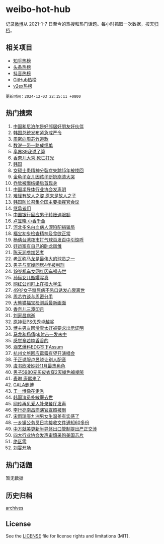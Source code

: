 # weibo-hot-hub

记录[微博](https://www.weibo.com)从 2021-1-7 日至今的热搜和热门话题。每小时抓取一次数据，按天[归档](archives)。

## 相关项目

- [知乎热榜](https://github.com/lonnyzhang423/zhihu-hot-hub)
- [头条热榜](https://github.com/lonnyzhang423/toutiao-hot-hub)
- [抖音热榜](https://github.com/lonnyzhang423/douyin-hot-hub)
- [GitHub热榜](https://github.com/lonnyzhang423/github-hot-hub)
- [v2ex热榜](https://github.com/lonnyzhang423/v2ex-hot-hub)


`更新时间：2024-12-03 22:15:11 +0800`

## 热门搜索

1. [中国和尼泊尔是好邻居好朋友好伙伴](https://m.weibo.cn/search?containerid=100103type%3D1%26t%3D10%26q%3D%23%E4%B8%AD%E5%9B%BD%E5%92%8C%E5%B0%BC%E6%B3%8A%E5%B0%94%E6%98%AF%E5%A5%BD%E9%82%BB%E5%B1%85%E5%A5%BD%E6%9C%8B%E5%8F%8B%E5%A5%BD%E4%BC%99%E4%BC%B4%23&stream_entry_id=51&isnewpage=1&extparam=seat%3D1%26pos%3D0%26cate%3D10103%26c_type%3D51%26filter_type%3Drealtimehot%26q%3D%2523%25E4%25B8%25AD%25E5%259B%25BD%25E5%2592%258C%25E5%25B0%25BC%25E6%25B3%258A%25E5%25B0%2594%25E6%2598%25AF%25E5%25A5%25BD%25E9%2582%25BB%25E5%25B1%2585%25E5%25A5%25BD%25E6%259C%258B%25E5%258F%258B%25E5%25A5%25BD%25E4%25BC%2599%25E4%25BC%25B4%2523%26stream_entry_id%3D51%26dgr%3D0%26display_time%3D1733235310%26pre_seqid%3D173323530997801667696108)
1. [韩国总统发布紧急戒严令](https://m.weibo.cn/search?containerid=100103type%3D1%26t%3D10%26q%3D%23%E9%9F%A9%E5%9B%BD%E6%80%BB%E7%BB%9F%E5%8F%91%E5%B8%83%E7%B4%A7%E6%80%A5%E6%88%92%E4%B8%A5%E4%BB%A4%23&stream_entry_id=31&isnewpage=1&extparam=seat%3D1%26flag%3D1%26lcate%3D5001%26realpos%3D1%26filter_type%3Drealtimehot%26c_type%3D31%26pos%3D0%26cate%3D5001%26band_rank%3D1%26q%3D%2523%25E9%259F%25A9%25E5%259B%25BD%25E6%2580%25BB%25E7%25BB%259F%25E5%258F%2591%25E5%25B8%2583%25E7%25B4%25A7%25E6%2580%25A5%25E6%2588%2592%25E4%25B8%25A5%25E4%25BB%25A4%2523%26stream_entry_id%3D31%26dgr%3D0%26display_time%3D1733235310%26pre_seqid%3D173323530997801667696108)
1. [周密向周芯竹道歉](https://m.weibo.cn/search?containerid=100103type%3D1%26t%3D10%26q%3D%23%E5%91%A8%E5%AF%86%E5%90%91%E5%91%A8%E8%8A%AF%E7%AB%B9%E9%81%93%E6%AD%89%23&stream_entry_id=31&isnewpage=1&extparam=seat%3D1%26flag%3D2%26lcate%3D5001%26realpos%3D2%26filter_type%3Drealtimehot%26c_type%3D31%26pos%3D1%26cate%3D5001%26band_rank%3D2%26q%3D%2523%25E5%2591%25A8%25E5%25AF%2586%25E5%2590%2591%25E5%2591%25A8%25E8%258A%25AF%25E7%25AB%25B9%25E9%2581%2593%25E6%25AD%2589%2523%26stream_entry_id%3D31%26dgr%3D0%26display_time%3D1733235310%26pre_seqid%3D173323530997801667696108)
1. [数说一带一路成绩单](https://m.weibo.cn/search?containerid=100103type%3D1%26t%3D10%26q%3D%23%E6%95%B0%E8%AF%B4%E4%B8%80%E5%B8%A6%E4%B8%80%E8%B7%AF%E6%88%90%E7%BB%A9%E5%8D%95%23&stream_entry_id=31&isnewpage=1&extparam=seat%3D1%26flag%3D1%26lcate%3D5001%26realpos%3D3%26filter_type%3Drealtimehot%26c_type%3D31%26pos%3D2%26cate%3D5001%26band_rank%3D3%26q%3D%2523%25E6%2595%25B0%25E8%25AF%25B4%25E4%25B8%2580%25E5%25B8%25A6%25E4%25B8%2580%25E8%25B7%25AF%25E6%2588%2590%25E7%25BB%25A9%25E5%258D%2595%2523%26stream_entry_id%3D31%26dgr%3D0%26display_time%3D1733235310%26pre_seqid%3D173323530997801667696108)
1. [享界S9我说了算](https://m.weibo.cn/search?containerid=100103type%3D1%26t%3D10%26q%3D%23%E4%BA%AB%E7%95%8CS9%E6%88%91%E8%AF%B4%E4%BA%86%E7%AE%97%23&stream_entry_id=31&isnewpage=1&extparam=seat%3D1%26lcate%3D5001%26q%3D%2523%25E4%25BA%25AB%25E7%2595%258CS9%25E6%2588%2591%25E8%25AF%25B4%25E4%25BA%2586%25E7%25AE%2597%2523%26filter_type%3Drealtimehot%26dgr%3D0%26adid%3D266930%26pos%3D3%26cate%3D5001%26c_type%3D31%26band_rank%3D4%26topic_ad%3D1%26stream_entry_id%3D31%26is_ad_pos%3D1%26display_time%3D1733235310%26pre_seqid%3D173323530997801667696108)
1. [香奈儿大秀 死亡打光](https://m.weibo.cn/search?containerid=100103type%3D1%26t%3D10%26q%3D%E9%A6%99%E5%A5%88%E5%84%BF%E5%A4%A7%E7%A7%80+%E6%AD%BB%E4%BA%A1%E6%89%93%E5%85%89&stream_entry_id=31&isnewpage=1&extparam=seat%3D1%26flag%3D2%26lcate%3D5001%26realpos%3D4%26filter_type%3Drealtimehot%26c_type%3D31%26pos%3D4%26cate%3D5001%26band_rank%3D4%26q%3D%25E9%25A6%2599%25E5%25A5%2588%25E5%2584%25BF%25E5%25A4%25A7%25E7%25A7%2580%2520%25E6%25AD%25BB%25E4%25BA%25A1%25E6%2589%2593%25E5%2585%2589%26stream_entry_id%3D31%26dgr%3D0%26display_time%3D1733235310%26pre_seqid%3D173323530997801667696108)
1. [韩国](https://m.weibo.cn/search?containerid=100103type%3D1%26t%3D10%26q%3D%E9%9F%A9%E5%9B%BD&stream_entry_id=31&isnewpage=1&extparam=seat%3D1%26flag%3D1%26lcate%3D5001%26realpos%3D5%26filter_type%3Drealtimehot%26c_type%3D31%26pos%3D5%26cate%3D5001%26band_rank%3D5%26q%3D%25E9%259F%25A9%25E5%259B%25BD%26stream_entry_id%3D31%26dgr%3D0%26display_time%3D1733235310%26pre_seqid%3D173323530997801667696108)
1. [女硕士患精神分裂症失踪15年被找回](https://m.weibo.cn/search?containerid=100103type%3D1%26t%3D10%26q%3D%23%E5%A5%B3%E7%A1%95%E5%A3%AB%E6%82%A3%E7%B2%BE%E7%A5%9E%E5%88%86%E8%A3%82%E7%97%87%E5%A4%B1%E8%B8%AA15%E5%B9%B4%E8%A2%AB%E6%89%BE%E5%9B%9E%23&stream_entry_id=31&isnewpage=1&extparam=seat%3D1%26flag%3D1%26lcate%3D5001%26realpos%3D6%26filter_type%3Drealtimehot%26c_type%3D31%26pos%3D6%26cate%3D5001%26band_rank%3D6%26q%3D%2523%25E5%25A5%25B3%25E7%25A1%2595%25E5%25A3%25AB%25E6%2582%25A3%25E7%25B2%25BE%25E7%25A5%259E%25E5%2588%2586%25E8%25A3%2582%25E7%2597%2587%25E5%25A4%25B1%25E8%25B8%25AA15%25E5%25B9%25B4%25E8%25A2%25AB%25E6%2589%25BE%25E5%259B%259E%2523%26stream_entry_id%3D31%26dgr%3D0%26display_time%3D1733235310%26pre_seqid%3D173323530997801667696108)
1. [金龟子女儿因孩子断奶崩溃大哭](https://m.weibo.cn/search?containerid=100103type%3D1%26t%3D10%26q%3D%23%E9%87%91%E9%BE%9F%E5%AD%90%E5%A5%B3%E5%84%BF%E5%9B%A0%E5%AD%A9%E5%AD%90%E6%96%AD%E5%A5%B6%E5%B4%A9%E6%BA%83%E5%A4%A7%E5%93%AD%23&stream_entry_id=31&isnewpage=1&extparam=seat%3D1%26flag%3D1%26lcate%3D5001%26realpos%3D7%26filter_type%3Drealtimehot%26c_type%3D31%26pos%3D7%26cate%3D5001%26band_rank%3D7%26q%3D%2523%25E9%2587%2591%25E9%25BE%259F%25E5%25AD%2590%25E5%25A5%25B3%25E5%2584%25BF%25E5%259B%25A0%25E5%25AD%25A9%25E5%25AD%2590%25E6%2596%25AD%25E5%25A5%25B6%25E5%25B4%25A9%25E6%25BA%2583%25E5%25A4%25A7%25E5%2593%25AD%2523%26stream_entry_id%3D31%26dgr%3D0%26display_time%3D1733235310%26pre_seqid%3D173323530997801667696108)
1. [乔欣被曝结婚后首现身](https://m.weibo.cn/search?containerid=100103type%3D1%26t%3D10%26q%3D%23%E4%B9%94%E6%AC%A3%E8%A2%AB%E6%9B%9D%E7%BB%93%E5%A9%9A%E5%90%8E%E9%A6%96%E7%8E%B0%E8%BA%AB%23&stream_entry_id=31&isnewpage=1&extparam=seat%3D1%26flag%3D2%26lcate%3D5001%26realpos%3D8%26filter_type%3Drealtimehot%26c_type%3D31%26pos%3D8%26cate%3D5001%26band_rank%3D8%26q%3D%2523%25E4%25B9%2594%25E6%25AC%25A3%25E8%25A2%25AB%25E6%259B%259D%25E7%25BB%2593%25E5%25A9%259A%25E5%2590%258E%25E9%25A6%2596%25E7%258E%25B0%25E8%25BA%25AB%2523%26stream_entry_id%3D31%26dgr%3D0%26display_time%3D1733235310%26pre_seqid%3D173323530997801667696108)
1. [中国半导体行业协会发声明](https://m.weibo.cn/search?containerid=100103type%3D1%26t%3D10%26q%3D%23%E4%B8%AD%E5%9B%BD%E5%8D%8A%E5%AF%BC%E4%BD%93%E8%A1%8C%E4%B8%9A%E5%8D%8F%E4%BC%9A%E5%8F%91%E5%A3%B0%E6%98%8E%23&stream_entry_id=31&isnewpage=1&extparam=seat%3D1%26flag%3D0%26lcate%3D5001%26realpos%3D9%26filter_type%3Drealtimehot%26c_type%3D31%26pos%3D9%26cate%3D5001%26band_rank%3D9%26q%3D%2523%25E4%25B8%25AD%25E5%259B%25BD%25E5%258D%258A%25E5%25AF%25BC%25E4%25BD%2593%25E8%25A1%258C%25E4%25B8%259A%25E5%258D%258F%25E4%25BC%259A%25E5%258F%2591%25E5%25A3%25B0%25E6%2598%258E%2523%26stream_entry_id%3D31%26dgr%3D0%26display_time%3D1733235310%26pre_seqid%3D173323530997801667696108)
1. [难怪有故人之姿 原来是故人之子](https://m.weibo.cn/search?containerid=100103type%3D1%26t%3D10%26q%3D%E9%9A%BE%E6%80%AA%E6%9C%89%E6%95%85%E4%BA%BA%E4%B9%8B%E5%A7%BF+%E5%8E%9F%E6%9D%A5%E6%98%AF%E6%95%85%E4%BA%BA%E4%B9%8B%E5%AD%90&stream_entry_id=31&isnewpage=1&extparam=seat%3D1%26flag%3D1%26lcate%3D5001%26realpos%3D10%26filter_type%3Drealtimehot%26c_type%3D31%26pos%3D10%26cate%3D5001%26band_rank%3D10%26q%3D%25E9%259A%25BE%25E6%2580%25AA%25E6%259C%2589%25E6%2595%2585%25E4%25BA%25BA%25E4%25B9%258B%25E5%25A7%25BF%2520%25E5%258E%259F%25E6%259D%25A5%25E6%2598%25AF%25E6%2595%2585%25E4%25BA%25BA%25E4%25B9%258B%25E5%25AD%2590%26stream_entry_id%3D31%26dgr%3D0%26display_time%3D1733235310%26pre_seqid%3D173323530997801667696108)
1. [韩国防长召集全国主要指挥官会议](https://m.weibo.cn/search?containerid=100103type%3D1%26t%3D10%26q%3D%23%E9%9F%A9%E5%9B%BD%E9%98%B2%E9%95%BF%E5%8F%AC%E9%9B%86%E5%85%A8%E5%9B%BD%E4%B8%BB%E8%A6%81%E6%8C%87%E6%8C%A5%E5%AE%98%E4%BC%9A%E8%AE%AE%23&stream_entry_id=31&isnewpage=1&extparam=seat%3D1%26flag%3D1%26lcate%3D5001%26realpos%3D11%26filter_type%3Drealtimehot%26c_type%3D31%26pos%3D11%26cate%3D5001%26band_rank%3D11%26q%3D%2523%25E9%259F%25A9%25E5%259B%25BD%25E9%2598%25B2%25E9%2595%25BF%25E5%258F%25AC%25E9%259B%2586%25E5%2585%25A8%25E5%259B%25BD%25E4%25B8%25BB%25E8%25A6%2581%25E6%258C%2587%25E6%258C%25A5%25E5%25AE%2598%25E4%25BC%259A%25E8%25AE%25AE%2523%26stream_entry_id%3D31%26dgr%3D0%26display_time%3D1733235310%26pre_seqid%3D173323530997801667696108)
1. [继承者们](https://m.weibo.cn/search?containerid=100103type%3D1%26t%3D10%26q%3D%E7%BB%A7%E6%89%BF%E8%80%85%E4%BB%AC&stream_entry_id=31&isnewpage=1&extparam=seat%3D1%26flag%3D2%26lcate%3D5001%26realpos%3D12%26filter_type%3Drealtimehot%26c_type%3D31%26pos%3D12%26cate%3D5001%26band_rank%3D12%26q%3D%25E7%25BB%25A7%25E6%2589%25BF%25E8%2580%2585%25E4%25BB%25AC%26stream_entry_id%3D31%26dgr%3D0%26display_time%3D1733235310%26pre_seqid%3D173323530997801667696108)
1. [中国银行回应男子转账遇限额](https://m.weibo.cn/search?containerid=100103type%3D1%26t%3D10%26q%3D%23%E4%B8%AD%E5%9B%BD%E9%93%B6%E8%A1%8C%E5%9B%9E%E5%BA%94%E7%94%B7%E5%AD%90%E8%BD%AC%E8%B4%A6%E9%81%87%E9%99%90%E9%A2%9D%23&stream_entry_id=31&isnewpage=1&extparam=seat%3D1%26flag%3D1%26lcate%3D5001%26realpos%3D13%26filter_type%3Drealtimehot%26c_type%3D31%26pos%3D13%26cate%3D5001%26band_rank%3D13%26q%3D%2523%25E4%25B8%25AD%25E5%259B%25BD%25E9%2593%25B6%25E8%25A1%258C%25E5%259B%259E%25E5%25BA%2594%25E7%2594%25B7%25E5%25AD%2590%25E8%25BD%25AC%25E8%25B4%25A6%25E9%2581%2587%25E9%2599%2590%25E9%25A2%259D%2523%26stream_entry_id%3D31%26dgr%3D0%26display_time%3D1733235310%26pre_seqid%3D173323530997801667696108)
1. [卢昱晓 小香千金](https://m.weibo.cn/search?containerid=100103type%3D1%26t%3D10%26q%3D%E5%8D%A2%E6%98%B1%E6%99%93+%E5%B0%8F%E9%A6%99%E5%8D%83%E9%87%91&stream_entry_id=31&isnewpage=1&extparam=seat%3D1%26flag%3D2%26lcate%3D5001%26realpos%3D14%26filter_type%3Drealtimehot%26c_type%3D31%26pos%3D14%26cate%3D5001%26band_rank%3D14%26q%3D%25E5%258D%25A2%25E6%2598%25B1%25E6%2599%2593%2520%25E5%25B0%258F%25E9%25A6%2599%25E5%258D%2583%25E9%2587%2591%26stream_entry_id%3D31%26dgr%3D0%26display_time%3D1733235310%26pre_seqid%3D173323530997801667696108)
1. [河北多名白血病人深陷配捐骗局](https://m.weibo.cn/search?containerid=100103type%3D1%26t%3D10%26q%3D%23%E6%B2%B3%E5%8C%97%E5%A4%9A%E5%90%8D%E7%99%BD%E8%A1%80%E7%97%85%E4%BA%BA%E6%B7%B1%E9%99%B7%E9%85%8D%E6%8D%90%E9%AA%97%E5%B1%80%23&stream_entry_id=31&isnewpage=1&extparam=seat%3D1%26flag%3D1%26lcate%3D5001%26realpos%3D15%26filter_type%3Drealtimehot%26c_type%3D31%26pos%3D15%26cate%3D5001%26band_rank%3D15%26q%3D%2523%25E6%25B2%25B3%25E5%258C%2597%25E5%25A4%259A%25E5%2590%258D%25E7%2599%25BD%25E8%25A1%2580%25E7%2597%2585%25E4%25BA%25BA%25E6%25B7%25B1%25E9%2599%25B7%25E9%2585%258D%25E6%258D%2590%25E9%25AA%2597%25E5%25B1%2580%2523%26stream_entry_id%3D31%26dgr%3D0%26display_time%3D1733235310%26pre_seqid%3D173323530997801667696108)
1. [福宝初步检查精神及食欲正常](https://m.weibo.cn/search?containerid=100103type%3D1%26t%3D10%26q%3D%23%E7%A6%8F%E5%AE%9D%E5%88%9D%E6%AD%A5%E6%A3%80%E6%9F%A5%E7%B2%BE%E7%A5%9E%E5%8F%8A%E9%A3%9F%E6%AC%B2%E6%AD%A3%E5%B8%B8%23&stream_entry_id=31&isnewpage=1&extparam=seat%3D1%26flag%3D0%26lcate%3D5001%26realpos%3D16%26filter_type%3Drealtimehot%26c_type%3D31%26pos%3D16%26cate%3D5001%26band_rank%3D16%26q%3D%2523%25E7%25A6%258F%25E5%25AE%259D%25E5%2588%259D%25E6%25AD%25A5%25E6%25A3%2580%25E6%259F%25A5%25E7%25B2%25BE%25E7%25A5%259E%25E5%258F%258A%25E9%25A3%259F%25E6%25AC%25B2%25E6%25AD%25A3%25E5%25B8%25B8%2523%26stream_entry_id%3D31%26dgr%3D0%26display_time%3D1733235310%26pre_seqid%3D173323530997801667696108)
1. [杨倩台湾夜市打气球百发百中引惊呼](https://m.weibo.cn/search?containerid=100103type%3D1%26t%3D10%26q%3D%23%E6%9D%A8%E5%80%A9%E5%8F%B0%E6%B9%BE%E5%A4%9C%E5%B8%82%E6%89%93%E6%B0%94%E7%90%83%E7%99%BE%E5%8F%91%E7%99%BE%E4%B8%AD%E5%BC%95%E6%83%8A%E5%91%BC%23&stream_entry_id=31&isnewpage=1&extparam=seat%3D1%26flag%3D1%26lcate%3D5001%26realpos%3D17%26filter_type%3Drealtimehot%26c_type%3D31%26pos%3D17%26cate%3D5001%26band_rank%3D17%26q%3D%2523%25E6%259D%25A8%25E5%2580%25A9%25E5%258F%25B0%25E6%25B9%25BE%25E5%25A4%259C%25E5%25B8%2582%25E6%2589%2593%25E6%25B0%2594%25E7%2590%2583%25E7%2599%25BE%25E5%258F%2591%25E7%2599%25BE%25E4%25B8%25AD%25E5%25BC%2595%25E6%2583%258A%25E5%2591%25BC%2523%26stream_entry_id%3D31%26dgr%3D0%26display_time%3D1733235310%26pre_seqid%3D173323530997801667696108)
1. [好运家有自己的卧龙凤雏](https://m.weibo.cn/search?containerid=100103type%3D1%26t%3D10%26q%3D%E5%A5%BD%E8%BF%90%E5%AE%B6%E6%9C%89%E8%87%AA%E5%B7%B1%E7%9A%84%E5%8D%A7%E9%BE%99%E5%87%A4%E9%9B%8F&stream_entry_id=31&isnewpage=1&extparam=seat%3D1%26flag%3D1%26lcate%3D5001%26realpos%3D18%26filter_type%3Drealtimehot%26c_type%3D31%26pos%3D18%26cate%3D5001%26band_rank%3D18%26q%3D%25E5%25A5%25BD%25E8%25BF%2590%25E5%25AE%25B6%25E6%259C%2589%25E8%2587%25AA%25E5%25B7%25B1%25E7%259A%2584%25E5%258D%25A7%25E9%25BE%2599%25E5%2587%25A4%25E9%259B%258F%26stream_entry_id%3D31%26dgr%3D0%26display_time%3D1733235310%26pre_seqid%3D173323530997801667696108)
1. [陈天润参加艺考](https://m.weibo.cn/search?containerid=100103type%3D1%26t%3D10%26q%3D%23%E9%99%88%E5%A4%A9%E6%B6%A6%E5%8F%82%E5%8A%A0%E8%89%BA%E8%80%83%23&stream_entry_id=31&isnewpage=1&extparam=seat%3D1%26flag%3D1%26lcate%3D5001%26realpos%3D19%26filter_type%3Drealtimehot%26c_type%3D31%26pos%3D19%26cate%3D5001%26band_rank%3D19%26q%3D%2523%25E9%2599%2588%25E5%25A4%25A9%25E6%25B6%25A6%25E5%258F%2582%25E5%258A%25A0%25E8%2589%25BA%25E8%2580%2583%2523%26stream_entry_id%3D31%26dgr%3D0%26display_time%3D1733235310%26pre_seqid%3D173323530997801667696108)
1. [老瓦称马龙是最伟大的球员之一](https://m.weibo.cn/search?containerid=100103type%3D1%26t%3D10%26q%3D%23%E8%80%81%E7%93%A6%E7%A7%B0%E9%A9%AC%E9%BE%99%E6%98%AF%E6%9C%80%E4%BC%9F%E5%A4%A7%E7%9A%84%E7%90%83%E5%91%98%E4%B9%8B%E4%B8%80%23&stream_entry_id=31&isnewpage=1&extparam=seat%3D1%26flag%3D1%26lcate%3D5001%26realpos%3D20%26filter_type%3Drealtimehot%26c_type%3D31%26pos%3D20%26cate%3D5001%26band_rank%3D20%26q%3D%2523%25E8%2580%2581%25E7%2593%25A6%25E7%25A7%25B0%25E9%25A9%25AC%25E9%25BE%2599%25E6%2598%25AF%25E6%259C%2580%25E4%25BC%259F%25E5%25A4%25A7%25E7%259A%2584%25E7%2590%2583%25E5%2591%2598%25E4%25B9%258B%25E4%25B8%2580%2523%26stream_entry_id%3D31%26dgr%3D0%26display_time%3D1733235310%26pre_seqid%3D173323530997801667696108)
1. [男子与军嫂同居4年被判刑](https://m.weibo.cn/search?containerid=100103type%3D1%26t%3D10%26q%3D%23%E7%94%B7%E5%AD%90%E4%B8%8E%E5%86%9B%E5%AB%82%E5%90%8C%E5%B1%854%E5%B9%B4%E8%A2%AB%E5%88%A4%E5%88%91%23&stream_entry_id=31&isnewpage=1&extparam=seat%3D1%26flag%3D1%26lcate%3D5001%26realpos%3D21%26filter_type%3Drealtimehot%26c_type%3D31%26pos%3D21%26cate%3D5001%26band_rank%3D21%26q%3D%2523%25E7%2594%25B7%25E5%25AD%2590%25E4%25B8%258E%25E5%2586%259B%25E5%25AB%2582%25E5%2590%258C%25E5%25B1%25854%25E5%25B9%25B4%25E8%25A2%25AB%25E5%2588%25A4%25E5%2588%2591%2523%26stream_entry_id%3D31%26dgr%3D0%26display_time%3D1733235310%26pre_seqid%3D173323530997801667696108)
1. [19岁机车女网红因车祸去世](https://m.weibo.cn/search?containerid=100103type%3D1%26t%3D10%26q%3D%2319%E5%B2%81%E6%9C%BA%E8%BD%A6%E5%A5%B3%E7%BD%91%E7%BA%A2%E5%9B%A0%E8%BD%A6%E7%A5%B8%E5%8E%BB%E4%B8%96%23&stream_entry_id=31&isnewpage=1&extparam=seat%3D1%26flag%3D0%26lcate%3D5001%26realpos%3D22%26filter_type%3Drealtimehot%26c_type%3D31%26pos%3D22%26cate%3D5001%26band_rank%3D22%26q%3D%252319%25E5%25B2%2581%25E6%259C%25BA%25E8%25BD%25A6%25E5%25A5%25B3%25E7%25BD%2591%25E7%25BA%25A2%25E5%259B%25A0%25E8%25BD%25A6%25E7%25A5%25B8%25E5%258E%25BB%25E4%25B8%2596%2523%26stream_entry_id%3D31%26dgr%3D0%26display_time%3D1733235310%26pre_seqid%3D173323530997801667696108)
1. [孙俪女儿甄嬛写真](https://m.weibo.cn/search?containerid=100103type%3D1%26t%3D10%26q%3D%E5%AD%99%E4%BF%AA%E5%A5%B3%E5%84%BF%E7%94%84%E5%AC%9B%E5%86%99%E7%9C%9F&stream_entry_id=31&isnewpage=1&extparam=seat%3D1%26flag%3D0%26lcate%3D5001%26realpos%3D23%26filter_type%3Drealtimehot%26c_type%3D31%26pos%3D23%26cate%3D5001%26band_rank%3D23%26q%3D%25E5%25AD%2599%25E4%25BF%25AA%25E5%25A5%25B3%25E5%2584%25BF%25E7%2594%2584%25E5%25AC%259B%25E5%2586%2599%25E7%259C%259F%26stream_entry_id%3D31%26dgr%3D0%26display_time%3D1733235310%26pre_seqid%3D173323530997801667696108)
1. [网红公司盯上在校大学生](https://m.weibo.cn/search?containerid=100103type%3D1%26t%3D10%26q%3D%23%E7%BD%91%E7%BA%A2%E5%85%AC%E5%8F%B8%E7%9B%AF%E4%B8%8A%E5%9C%A8%E6%A0%A1%E5%A4%A7%E5%AD%A6%E7%94%9F%23&stream_entry_id=31&isnewpage=1&extparam=seat%3D1%26flag%3D0%26lcate%3D5001%26realpos%3D24%26filter_type%3Drealtimehot%26c_type%3D31%26pos%3D24%26cate%3D5001%26band_rank%3D24%26q%3D%2523%25E7%25BD%2591%25E7%25BA%25A2%25E5%2585%25AC%25E5%258F%25B8%25E7%259B%25AF%25E4%25B8%258A%25E5%259C%25A8%25E6%25A0%25A1%25E5%25A4%25A7%25E5%25AD%25A6%25E7%2594%259F%2523%26stream_entry_id%3D31%26dgr%3D0%26display_time%3D1733235310%26pre_seqid%3D173323530997801667696108)
1. [49岁女子糖尿病不忌口诱发心衰离世](https://m.weibo.cn/search?containerid=100103type%3D1%26t%3D10%26q%3D%2349%E5%B2%81%E5%A5%B3%E5%AD%90%E7%B3%96%E5%B0%BF%E7%97%85%E4%B8%8D%E5%BF%8C%E5%8F%A3%E8%AF%B1%E5%8F%91%E5%BF%83%E8%A1%B0%E7%A6%BB%E4%B8%96%23&stream_entry_id=31&isnewpage=1&extparam=seat%3D1%26flag%3D0%26lcate%3D5001%26realpos%3D25%26filter_type%3Drealtimehot%26c_type%3D31%26pos%3D25%26cate%3D5001%26band_rank%3D25%26q%3D%252349%25E5%25B2%2581%25E5%25A5%25B3%25E5%25AD%2590%25E7%25B3%2596%25E5%25B0%25BF%25E7%2597%2585%25E4%25B8%258D%25E5%25BF%258C%25E5%258F%25A3%25E8%25AF%25B1%25E5%258F%2591%25E5%25BF%2583%25E8%25A1%25B0%25E7%25A6%25BB%25E4%25B8%2596%2523%26stream_entry_id%3D31%26dgr%3D0%26display_time%3D1733235310%26pre_seqid%3D173323530997801667696108)
1. [周芯竹谈与周密分手](https://m.weibo.cn/search?containerid=100103type%3D1%26t%3D10%26q%3D%23%E5%91%A8%E8%8A%AF%E7%AB%B9%E8%B0%88%E4%B8%8E%E5%91%A8%E5%AF%86%E5%88%86%E6%89%8B%23&stream_entry_id=31&isnewpage=1&extparam=seat%3D1%26flag%3D0%26lcate%3D5001%26realpos%3D26%26filter_type%3Drealtimehot%26c_type%3D31%26pos%3D26%26cate%3D5001%26band_rank%3D26%26q%3D%2523%25E5%2591%25A8%25E8%258A%25AF%25E7%25AB%25B9%25E8%25B0%2588%25E4%25B8%258E%25E5%2591%25A8%25E5%25AF%2586%25E5%2588%2586%25E6%2589%258B%2523%26stream_entry_id%3D31%26dgr%3D0%26display_time%3D1733235310%26pre_seqid%3D173323530997801667696108)
1. [大熊猫福宝检测后最新画面](https://m.weibo.cn/search?containerid=100103type%3D1%26t%3D10%26q%3D%23%E5%A4%A7%E7%86%8A%E7%8C%AB%E7%A6%8F%E5%AE%9D%E6%A3%80%E6%B5%8B%E5%90%8E%E6%9C%80%E6%96%B0%E7%94%BB%E9%9D%A2%23&stream_entry_id=31&isnewpage=1&extparam=seat%3D1%26flag%3D0%26lcate%3D5001%26realpos%3D27%26filter_type%3Drealtimehot%26c_type%3D31%26pos%3D27%26cate%3D5001%26band_rank%3D27%26q%3D%2523%25E5%25A4%25A7%25E7%2586%258A%25E7%258C%25AB%25E7%25A6%258F%25E5%25AE%259D%25E6%25A3%2580%25E6%25B5%258B%25E5%2590%258E%25E6%259C%2580%25E6%2596%25B0%25E7%2594%25BB%25E9%259D%25A2%2523%26stream_entry_id%3D31%26dgr%3D0%26display_time%3D1733235310%26pre_seqid%3D173323530997801667696108)
1. [香奈儿三潭印月](https://m.weibo.cn/search?containerid=100103type%3D1%26t%3D10%26q%3D%E9%A6%99%E5%A5%88%E5%84%BF%E4%B8%89%E6%BD%AD%E5%8D%B0%E6%9C%88&stream_entry_id=31&isnewpage=1&extparam=seat%3D1%26flag%3D0%26lcate%3D5001%26realpos%3D28%26filter_type%3Drealtimehot%26c_type%3D31%26adid%3D267140%26pos%3D28%26cate%3D5001%26band_rank%3D28%26q%3D%25E9%25A6%2599%25E5%25A5%2588%25E5%2584%25BF%25E4%25B8%2589%25E6%25BD%25AD%25E5%258D%25B0%25E6%259C%2588%26stream_entry_id%3D31%26dgr%3D0%26display_time%3D1733235310%26pre_seqid%3D173323530997801667696108)
1. [刘家昌病逝](https://m.weibo.cn/search?containerid=100103type%3D1%26t%3D10%26q%3D%23%E5%88%98%E5%AE%B6%E6%98%8C%E7%97%85%E9%80%9D%23&stream_entry_id=31&isnewpage=1&extparam=seat%3D1%26flag%3D0%26lcate%3D5001%26realpos%3D29%26filter_type%3Drealtimehot%26c_type%3D31%26pos%3D29%26cate%3D5001%26band_rank%3D29%26q%3D%2523%25E5%2588%2598%25E5%25AE%25B6%25E6%2598%258C%25E7%2597%2585%25E9%2580%259D%2523%26stream_entry_id%3D31%26dgr%3D0%26display_time%3D1733235310%26pre_seqid%3D173323530997801667696108)
1. [原神获PS优秀卓越奖](https://m.weibo.cn/search?containerid=100103type%3D1%26t%3D10%26q%3D%23%E5%8E%9F%E7%A5%9E%E8%8E%B7PS%E4%BC%98%E7%A7%80%E5%8D%93%E8%B6%8A%E5%A5%96%23&stream_entry_id=31&isnewpage=1&extparam=seat%3D1%26flag%3D1%26lcate%3D5001%26realpos%3D30%26filter_type%3Drealtimehot%26c_type%3D31%26pos%3D30%26cate%3D5001%26band_rank%3D30%26q%3D%2523%25E5%258E%259F%25E7%25A5%259E%25E8%258E%25B7PS%25E4%25BC%2598%25E7%25A7%2580%25E5%258D%2593%25E8%25B6%258A%25E5%25A5%2596%2523%26stream_entry_id%3D31%26dgr%3D0%26display_time%3D1733235310%26pre_seqid%3D173323530997801667696108)
1. [博主男友因滑雪太好被要求出示证明](https://m.weibo.cn/search?containerid=100103type%3D1%26t%3D10%26q%3D%23%E5%8D%9A%E4%B8%BB%E7%94%B7%E5%8F%8B%E5%9B%A0%E6%BB%91%E9%9B%AA%E5%A4%AA%E5%A5%BD%E8%A2%AB%E8%A6%81%E6%B1%82%E5%87%BA%E7%A4%BA%E8%AF%81%E6%98%8E%23&stream_entry_id=31&isnewpage=1&extparam=seat%3D1%26flag%3D0%26lcate%3D5001%26realpos%3D31%26filter_type%3Drealtimehot%26c_type%3D31%26pos%3D31%26cate%3D5001%26band_rank%3D31%26q%3D%2523%25E5%258D%259A%25E4%25B8%25BB%25E7%2594%25B7%25E5%258F%258B%25E5%259B%25A0%25E6%25BB%2591%25E9%259B%25AA%25E5%25A4%25AA%25E5%25A5%25BD%25E8%25A2%25AB%25E8%25A6%2581%25E6%25B1%2582%25E5%2587%25BA%25E7%25A4%25BA%25E8%25AF%2581%25E6%2598%258E%2523%26stream_entry_id%3D31%26dgr%3D0%26display_time%3D1733235310%26pre_seqid%3D173323530997801667696108)
1. [马龙和杨倩pk射击一发未中](https://m.weibo.cn/search?containerid=100103type%3D1%26t%3D10%26q%3D%23%E9%A9%AC%E9%BE%99%E5%92%8C%E6%9D%A8%E5%80%A9pk%E5%B0%84%E5%87%BB%E4%B8%80%E5%8F%91%E6%9C%AA%E4%B8%AD%23&stream_entry_id=31&isnewpage=1&extparam=seat%3D1%26flag%3D1%26lcate%3D5001%26realpos%3D32%26filter_type%3Drealtimehot%26c_type%3D31%26pos%3D32%26cate%3D5001%26band_rank%3D32%26q%3D%2523%25E9%25A9%25AC%25E9%25BE%2599%25E5%2592%258C%25E6%259D%25A8%25E5%2580%25A9pk%25E5%25B0%2584%25E5%2587%25BB%25E4%25B8%2580%25E5%258F%2591%25E6%259C%25AA%25E4%25B8%25AD%2523%26stream_entry_id%3D31%26dgr%3D0%26display_time%3D1733235310%26pre_seqid%3D173323530997801667696108)
1. [感觉章若楠香香的](https://m.weibo.cn/search?containerid=100103type%3D1%26t%3D10%26q%3D%E6%84%9F%E8%A7%89%E7%AB%A0%E8%8B%A5%E6%A5%A0%E9%A6%99%E9%A6%99%E7%9A%84&stream_entry_id=31&isnewpage=1&extparam=seat%3D1%26flag%3D0%26lcate%3D5001%26realpos%3D33%26filter_type%3Drealtimehot%26c_type%3D31%26pos%3D33%26cate%3D5001%26band_rank%3D33%26q%3D%25E6%2584%259F%25E8%25A7%2589%25E7%25AB%25A0%25E8%258B%25A5%25E6%25A5%25A0%25E9%25A6%2599%25E9%25A6%2599%25E7%259A%2584%26stream_entry_id%3D31%26dgr%3D0%26display_time%3D1733235310%26pre_seqid%3D173323530997801667696108)
1. [涵艺爆料EDG签下Assum](https://m.weibo.cn/search?containerid=100103type%3D1%26t%3D10%26q%3D%23%E6%B6%B5%E8%89%BA%E7%88%86%E6%96%99EDG%E7%AD%BE%E4%B8%8BAssum%23&stream_entry_id=31&isnewpage=1&extparam=seat%3D1%26flag%3D1%26lcate%3D5001%26realpos%3D34%26filter_type%3Drealtimehot%26c_type%3D31%26pos%3D34%26cate%3D5001%26band_rank%3D34%26q%3D%2523%25E6%25B6%25B5%25E8%2589%25BA%25E7%2588%2586%25E6%2596%2599EDG%25E7%25AD%25BE%25E4%25B8%258BAssum%2523%26stream_entry_id%3D31%26dgr%3D0%26display_time%3D1733235310%26pre_seqid%3D173323530997801667696108)
1. [杭州文旅回应霉霉有望开演唱会](https://m.weibo.cn/search?containerid=100103type%3D1%26t%3D10%26q%3D%23%E6%9D%AD%E5%B7%9E%E6%96%87%E6%97%85%E5%9B%9E%E5%BA%94%E9%9C%89%E9%9C%89%E6%9C%89%E6%9C%9B%E5%BC%80%E6%BC%94%E5%94%B1%E4%BC%9A%23&stream_entry_id=31&isnewpage=1&extparam=seat%3D1%26flag%3D0%26lcate%3D5001%26realpos%3D35%26filter_type%3Drealtimehot%26c_type%3D31%26pos%3D35%26cate%3D5001%26band_rank%3D35%26q%3D%2523%25E6%259D%25AD%25E5%25B7%259E%25E6%2596%2587%25E6%2597%2585%25E5%259B%259E%25E5%25BA%2594%25E9%259C%2589%25E9%259C%2589%25E6%259C%2589%25E6%259C%259B%25E5%25BC%2580%25E6%25BC%2594%25E5%2594%25B1%25E4%25BC%259A%2523%26stream_entry_id%3D31%26dgr%3D0%26display_time%3D1733235310%26pre_seqid%3D173323530997801667696108)
1. [于正说服卢昱晓让别人配音](https://m.weibo.cn/search?containerid=100103type%3D1%26t%3D10%26q%3D%23%E4%BA%8E%E6%AD%A3%E8%AF%B4%E6%9C%8D%E5%8D%A2%E6%98%B1%E6%99%93%E8%AE%A9%E5%88%AB%E4%BA%BA%E9%85%8D%E9%9F%B3%23&stream_entry_id=31&isnewpage=1&extparam=seat%3D1%26flag%3D1%26lcate%3D5001%26realpos%3D36%26filter_type%3Drealtimehot%26c_type%3D31%26pos%3D36%26cate%3D5001%26band_rank%3D36%26q%3D%2523%25E4%25BA%258E%25E6%25AD%25A3%25E8%25AF%25B4%25E6%259C%258D%25E5%258D%25A2%25E6%2598%25B1%25E6%2599%2593%25E8%25AE%25A9%25E5%2588%25AB%25E4%25BA%25BA%25E9%2585%258D%25E9%259F%25B3%2523%26stream_entry_id%3D31%26dgr%3D0%26display_time%3D1733235310%26pre_seqid%3D173323530997801667696108)
1. [虞书欣凌妙妙11月最热角色](https://m.weibo.cn/search?containerid=100103type%3D1%26t%3D10%26q%3D%23%E8%99%9E%E4%B9%A6%E6%AC%A3%E5%87%8C%E5%A6%99%E5%A6%9911%E6%9C%88%E6%9C%80%E7%83%AD%E8%A7%92%E8%89%B2%23&stream_entry_id=31&isnewpage=1&extparam=seat%3D1%26flag%3D1%26lcate%3D5001%26realpos%3D37%26filter_type%3Drealtimehot%26c_type%3D31%26pos%3D37%26cate%3D5001%26band_rank%3D37%26q%3D%2523%25E8%2599%259E%25E4%25B9%25A6%25E6%25AC%25A3%25E5%2587%258C%25E5%25A6%2599%25E5%25A6%259911%25E6%259C%2588%25E6%259C%2580%25E7%2583%25AD%25E8%25A7%2592%25E8%2589%25B2%2523%26stream_entry_id%3D31%26dgr%3D0%26display_time%3D1733235310%26pre_seqid%3D173323530997801667696108)
1. [男子5980元买皮衣穿2天掉色被嘲笑](https://m.weibo.cn/search?containerid=100103type%3D1%26t%3D10%26q%3D%23%E7%94%B7%E5%AD%905980%E5%85%83%E4%B9%B0%E7%9A%AE%E8%A1%A3%E7%A9%BF2%E5%A4%A9%E6%8E%89%E8%89%B2%E8%A2%AB%E5%98%B2%E7%AC%91%23&stream_entry_id=31&isnewpage=1&extparam=seat%3D1%26flag%3D1%26lcate%3D5001%26realpos%3D38%26filter_type%3Drealtimehot%26c_type%3D31%26pos%3D38%26cate%3D5001%26band_rank%3D38%26q%3D%2523%25E7%2594%25B7%25E5%25AD%25905980%25E5%2585%2583%25E4%25B9%25B0%25E7%259A%25AE%25E8%25A1%25A3%25E7%25A9%25BF2%25E5%25A4%25A9%25E6%258E%2589%25E8%2589%25B2%25E8%25A2%25AB%25E5%2598%25B2%25E7%25AC%2591%2523%26stream_entry_id%3D31%26dgr%3D0%26display_time%3D1733235310%26pre_seqid%3D173323530997801667696108)
1. [麦琳 康熙来了](https://m.weibo.cn/search?containerid=100103type%3D1%26t%3D10%26q%3D%E9%BA%A6%E7%90%B3+%E5%BA%B7%E7%86%99%E6%9D%A5%E4%BA%86&stream_entry_id=31&isnewpage=1&extparam=seat%3D1%26flag%3D0%26lcate%3D5001%26realpos%3D39%26filter_type%3Drealtimehot%26c_type%3D31%26pos%3D39%26cate%3D5001%26band_rank%3D39%26q%3D%25E9%25BA%25A6%25E7%2590%25B3%2520%25E5%25BA%25B7%25E7%2586%2599%25E6%259D%25A5%25E4%25BA%2586%26stream_entry_id%3D31%26dgr%3D0%26display_time%3D1733235310%26pre_seqid%3D173323530997801667696108)
1. [GALA删博](https://m.weibo.cn/search?containerid=100103type%3D1%26t%3D10%26q%3D%23GALA%E5%88%A0%E5%8D%9A%23&stream_entry_id=31&isnewpage=1&extparam=seat%3D1%26flag%3D1%26lcate%3D5001%26realpos%3D40%26filter_type%3Drealtimehot%26c_type%3D31%26pos%3D40%26cate%3D5001%26band_rank%3D40%26q%3D%2523GALA%25E5%2588%25A0%25E5%258D%259A%2523%26stream_entry_id%3D31%26dgr%3D0%26display_time%3D1733235310%26pre_seqid%3D173323530997801667696108)
1. [王一博像在走秀](https://m.weibo.cn/search?containerid=100103type%3D1%26t%3D10%26q%3D%E7%8E%8B%E4%B8%80%E5%8D%9A%E5%83%8F%E5%9C%A8%E8%B5%B0%E7%A7%80&stream_entry_id=31&isnewpage=1&extparam=seat%3D1%26flag%3D0%26lcate%3D5001%26realpos%3D41%26filter_type%3Drealtimehot%26c_type%3D31%26pos%3D41%26cate%3D5001%26band_rank%3D41%26q%3D%25E7%258E%258B%25E4%25B8%2580%25E5%258D%259A%25E5%2583%258F%25E5%259C%25A8%25E8%25B5%25B0%25E7%25A7%2580%26stream_entry_id%3D31%26dgr%3D0%26display_time%3D1733235310%26pre_seqid%3D173323530997801667696108)
1. [韩国演员朴敏宰去世](https://m.weibo.cn/search?containerid=100103type%3D1%26t%3D10%26q%3D%23%E9%9F%A9%E5%9B%BD%E6%BC%94%E5%91%98%E6%9C%B4%E6%95%8F%E5%AE%B0%E5%8E%BB%E4%B8%96%23&stream_entry_id=31&isnewpage=1&extparam=seat%3D1%26flag%3D0%26lcate%3D5001%26realpos%3D42%26filter_type%3Drealtimehot%26c_type%3D31%26pos%3D42%26cate%3D5001%26band_rank%3D42%26q%3D%2523%25E9%259F%25A9%25E5%259B%25BD%25E6%25BC%2594%25E5%2591%2598%25E6%259C%25B4%25E6%2595%258F%25E5%25AE%25B0%25E5%258E%25BB%25E4%25B8%2596%2523%26stream_entry_id%3D31%26dgr%3D0%26display_time%3D1733235310%26pre_seqid%3D173323530997801667696108)
1. [网传再见爱人补录餐厅发声](https://m.weibo.cn/search?containerid=100103type%3D1%26t%3D10%26q%3D%23%E7%BD%91%E4%BC%A0%E5%86%8D%E8%A7%81%E7%88%B1%E4%BA%BA%E8%A1%A5%E5%BD%95%E9%A4%90%E5%8E%85%E5%8F%91%E5%A3%B0%23&stream_entry_id=31&isnewpage=1&extparam=seat%3D1%26flag%3D0%26lcate%3D5001%26realpos%3D43%26filter_type%3Drealtimehot%26c_type%3D31%26pos%3D43%26cate%3D5001%26band_rank%3D43%26q%3D%2523%25E7%25BD%2591%25E4%25BC%25A0%25E5%2586%258D%25E8%25A7%2581%25E7%2588%25B1%25E4%25BA%25BA%25E8%25A1%25A5%25E5%25BD%2595%25E9%25A4%2590%25E5%258E%2585%25E5%258F%2591%25E5%25A3%25B0%2523%26stream_entry_id%3D31%26dgr%3D0%26display_time%3D1733235310%26pre_seqid%3D173323530997801667696108)
1. [李行亮南昌商演官宣照被删](https://m.weibo.cn/search?containerid=100103type%3D1%26t%3D10%26q%3D%23%E6%9D%8E%E8%A1%8C%E4%BA%AE%E5%8D%97%E6%98%8C%E5%95%86%E6%BC%94%E5%AE%98%E5%AE%A3%E7%85%A7%E8%A2%AB%E5%88%A0%23&stream_entry_id=31&isnewpage=1&extparam=seat%3D1%26flag%3D1%26lcate%3D5001%26realpos%3D44%26filter_type%3Drealtimehot%26c_type%3D31%26pos%3D44%26cate%3D5001%26band_rank%3D44%26q%3D%2523%25E6%259D%258E%25E8%25A1%258C%25E4%25BA%25AE%25E5%258D%2597%25E6%2598%258C%25E5%2595%2586%25E6%25BC%2594%25E5%25AE%2598%25E5%25AE%25A3%25E7%2585%25A7%25E8%25A2%25AB%25E5%2588%25A0%2523%26stream_entry_id%3D31%26dgr%3D0%26display_time%3D1733235310%26pre_seqid%3D173323530997801667696108)
1. [宋雨琦唐九洲男女生温差有实感了](https://m.weibo.cn/search?containerid=100103type%3D1%26t%3D10%26q%3D%E5%AE%8B%E9%9B%A8%E7%90%A6%E5%94%90%E4%B9%9D%E6%B4%B2%E7%94%B7%E5%A5%B3%E7%94%9F%E6%B8%A9%E5%B7%AE%E6%9C%89%E5%AE%9E%E6%84%9F%E4%BA%86&stream_entry_id=31&isnewpage=1&extparam=seat%3D1%26flag%3D1%26lcate%3D5001%26realpos%3D45%26filter_type%3Drealtimehot%26c_type%3D31%26pos%3D45%26cate%3D5001%26band_rank%3D45%26q%3D%25E5%25AE%258B%25E9%259B%25A8%25E7%2590%25A6%25E5%2594%2590%25E4%25B9%259D%25E6%25B4%25B2%25E7%2594%25B7%25E5%25A5%25B3%25E7%2594%259F%25E6%25B8%25A9%25E5%25B7%25AE%25E6%259C%2589%25E5%25AE%259E%25E6%2584%259F%25E4%25BA%2586%26stream_entry_id%3D31%26dgr%3D0%26display_time%3D1733235310%26pre_seqid%3D173323530997801667696108)
1. [一乡镇公务员日均接收文件通知60多份](https://m.weibo.cn/search?containerid=100103type%3D1%26t%3D10%26q%3D%23%E4%B8%80%E4%B9%A1%E9%95%87%E5%85%AC%E5%8A%A1%E5%91%98%E6%97%A5%E5%9D%87%E6%8E%A5%E6%94%B6%E6%96%87%E4%BB%B6%E9%80%9A%E7%9F%A560%E5%A4%9A%E4%BB%BD%23&stream_entry_id=31&isnewpage=1&extparam=seat%3D1%26flag%3D0%26lcate%3D5001%26realpos%3D46%26filter_type%3Drealtimehot%26c_type%3D31%26pos%3D46%26cate%3D5001%26band_rank%3D46%26q%3D%2523%25E4%25B8%2580%25E4%25B9%25A1%25E9%2595%2587%25E5%2585%25AC%25E5%258A%25A1%25E5%2591%2598%25E6%2597%25A5%25E5%259D%2587%25E6%258E%25A5%25E6%2594%25B6%25E6%2596%2587%25E4%25BB%25B6%25E9%2580%259A%25E7%259F%25A560%25E5%25A4%259A%25E4%25BB%25BD%2523%26stream_entry_id%3D31%26dgr%3D0%26display_time%3D1733235310%26pre_seqid%3D173323530997801667696108)
1. [中方就美更新半导体出口管制提出严正交涉](https://m.weibo.cn/search?containerid=100103type%3D1%26t%3D10%26q%3D%23%E4%B8%AD%E6%96%B9%E5%B0%B1%E7%BE%8E%E6%9B%B4%E6%96%B0%E5%8D%8A%E5%AF%BC%E4%BD%93%E5%87%BA%E5%8F%A3%E7%AE%A1%E5%88%B6%E6%8F%90%E5%87%BA%E4%B8%A5%E6%AD%A3%E4%BA%A4%E6%B6%89%23&stream_entry_id=31&isnewpage=1&extparam=seat%3D1%26flag%3D0%26lcate%3D5001%26realpos%3D47%26filter_type%3Drealtimehot%26c_type%3D31%26pos%3D47%26cate%3D5001%26band_rank%3D47%26q%3D%2523%25E4%25B8%25AD%25E6%2596%25B9%25E5%25B0%25B1%25E7%25BE%258E%25E6%259B%25B4%25E6%2596%25B0%25E5%258D%258A%25E5%25AF%25BC%25E4%25BD%2593%25E5%2587%25BA%25E5%258F%25A3%25E7%25AE%25A1%25E5%2588%25B6%25E6%258F%2590%25E5%2587%25BA%25E4%25B8%25A5%25E6%25AD%25A3%25E4%25BA%25A4%25E6%25B6%2589%2523%26stream_entry_id%3D31%26dgr%3D0%26display_time%3D1733235310%26pre_seqid%3D173323530997801667696108)
1. [四大行业协会发声审慎采购美国芯片](https://m.weibo.cn/search?containerid=100103type%3D1%26t%3D10%26q%3D%23%E5%9B%9B%E5%A4%A7%E8%A1%8C%E4%B8%9A%E5%8D%8F%E4%BC%9A%E5%8F%91%E5%A3%B0%E5%AE%A1%E6%85%8E%E9%87%87%E8%B4%AD%E7%BE%8E%E5%9B%BD%E8%8A%AF%E7%89%87%23&stream_entry_id=31&isnewpage=1&extparam=seat%3D1%26flag%3D0%26lcate%3D5001%26realpos%3D48%26filter_type%3Drealtimehot%26c_type%3D31%26pos%3D48%26cate%3D5001%26band_rank%3D48%26q%3D%2523%25E5%259B%259B%25E5%25A4%25A7%25E8%25A1%258C%25E4%25B8%259A%25E5%258D%258F%25E4%25BC%259A%25E5%258F%2591%25E5%25A3%25B0%25E5%25AE%25A1%25E6%2585%258E%25E9%2587%2587%25E8%25B4%25AD%25E7%25BE%258E%25E5%259B%25BD%25E8%258A%25AF%25E7%2589%2587%2523%26stream_entry_id%3D31%26dgr%3D0%26display_time%3D1733235310%26pre_seqid%3D173323530997801667696108)
1. [绝区零](https://m.weibo.cn/search?containerid=100103type%3D1%26t%3D10%26q%3D%E7%BB%9D%E5%8C%BA%E9%9B%B6&stream_entry_id=31&isnewpage=1&extparam=seat%3D1%26flag%3D1%26lcate%3D5001%26realpos%3D49%26filter_type%3Drealtimehot%26c_type%3D31%26pos%3D49%26cate%3D5001%26band_rank%3D49%26q%3D%25E7%25BB%259D%25E5%258C%25BA%25E9%259B%25B6%26stream_entry_id%3D31%26dgr%3D0%26display_time%3D1733235310%26pre_seqid%3D173323530997801667696108)
1. [刘雯开场](https://m.weibo.cn/search?containerid=100103type%3D1%26t%3D10%26q%3D%E5%88%98%E9%9B%AF%E5%BC%80%E5%9C%BA&stream_entry_id=31&isnewpage=1&extparam=seat%3D1%26flag%3D0%26lcate%3D5001%26realpos%3D50%26filter_type%3Drealtimehot%26c_type%3D31%26pos%3D50%26cate%3D5001%26band_rank%3D50%26q%3D%25E5%2588%2598%25E9%259B%25AF%25E5%25BC%2580%25E5%259C%25BA%26stream_entry_id%3D31%26dgr%3D0%26display_time%3D1733235310%26pre_seqid%3D173323530997801667696108)

## 热门话题

暂无数据

## 历史归档

[archives](archives)

## License

See the [LICENSE](LICENSE) file for license rights and limitations (MIT).
